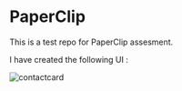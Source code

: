 # PaperClip
This is a test repo for PaperClip assesment.

I have created the following UI :

![contactcard](https://user-images.githubusercontent.com/54268438/81377509-42dec500-9123-11ea-9d53-7244d3cd81e7.JPG)

